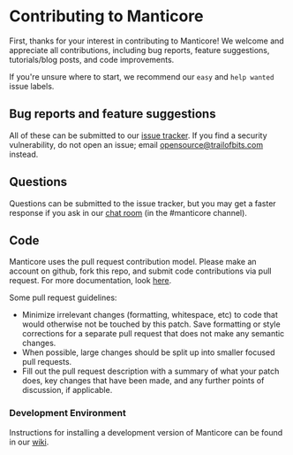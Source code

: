 # Contributing to Manticore

First, thanks for your interest in contributing to Manticore! We welcome and
appreciate all contributions, including bug reports, feature suggestions,
tutorials/blog posts, and code improvements.

If you're unsure where to start, we recommend our `easy` and `help wanted`
issue labels.

## Bug reports and feature suggestions

All of these can be submitted to our [issue
tracker](https://github.com/trailofbits/manticore/issues).  If you find a
security vulnerability, do not open an issue; email opensource@trailofbits.com
instead.

## Questions

Questions can be submitted to the issue tracker, but you may get a faster
response if you ask in our [chat room](https://empireslacking.herokuapp.com/)
(in the #manticore channel).

## Code

Manticore uses the pull request contribution model. Please make an account on
github, fork this repo, and submit code contributions via pull request. For
more documentation, look [here](https://guides.github.com/activities/forking/).

Some pull request guidelines:

- Minimize irrelevant changes (formatting, whitespace, etc) to code that would
  otherwise not be touched by this patch. Save formatting or style corrections
  for a separate pull request that does not make any semantic changes.
- When possible, large changes should be split up into smaller focused pull
  requests.
- Fill out the pull request description with a summary of what your patch does,
  key changes that have been made, and any further points of discussion, if
  applicable.

### Development Environment

Instructions for installing a development version of Manticore can be found in
our [wiki](https://github.com/trailofbits/manticore/wiki/Hacking-on-Manticore#developer-installation).

